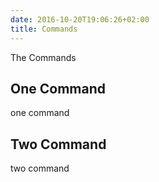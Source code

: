 ```yaml
---
date: 2016-10-20T19:06:26+02:00
title: Commands
---
```


The Commands


## One Command

one command

## Two Command

two command

